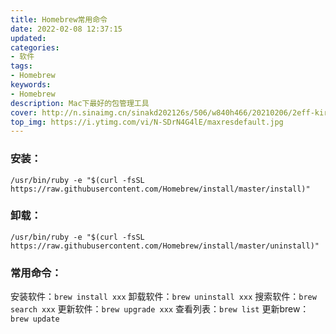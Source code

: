 ```yaml
---
title: Homebrew常用命令
date: 2022-02-08 12:37:15
updated:
categories: 
- 软件
tags: 
- Homebrew
keywords:
- Homebrew
description: Mac下最好的包管理工具
cover: http://n.sinaimg.cn/sinakd202126s/506/w840h466/20210206/2eff-kirmaiu5118776.png
top_img: https://i.ytimg.com/vi/N-SDrN4G4lE/maxresdefault.jpg
---
```


### 安装：

```shell
/usr/bin/ruby -e "$(curl -fsSL https://raw.githubusercontent.com/Homebrew/install/master/install)"
```

### 卸载：

```shell
/usr/bin/ruby -e "$(curl -fsSL https://raw.githubusercontent.com/Homebrew/install/master/uninstall)"
```

### 常用命令：

安装软件：`brew install xxx`
卸载软件：`brew uninstall xxx`
搜索软件：`brew search xxx`
更新软件：`brew upgrade xxx`
查看列表：`brew list`
更新brew：`brew update`
